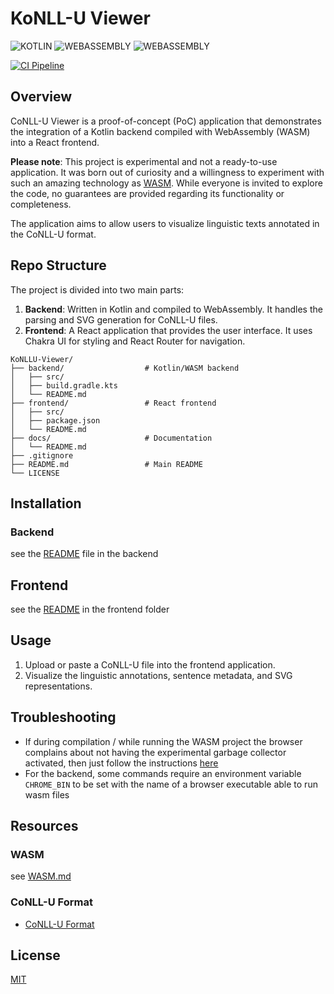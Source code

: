# KoNLL-U Viewer
![KOTLIN](https://img.shields.io/badge/_-KOTLIN-A97BFF.svg?style=for-the-badge)
![WEBASSEMBLY](https://img.shields.io/badge/_-WASM-04133B.svg?style=for-the-badge)
![WEBASSEMBLY](https://img.shields.io/badge/_-REACT-2B7489.svg?style=for-the-badge)

[![CI Pipeline](https://github.com/amasotti/konllu-viewer/actions/workflows/ci.yml/badge.svg)](https://github.com/amasotti/konllu-viewer/actions/workflows/ci.yml)

## Overview

CoNLL-U Viewer is a proof-of-concept (PoC) application that demonstrates the integration of a Kotlin backend compiled 
with WebAssembly (WASM) into a React frontend. 

**Please note**: This project is experimental and not a ready-to-use application. It was born out of curiosity and a willingness to experiment with such an amazing technology as [WASM](https://webassembly.org/). While everyone is invited to explore the code, no guarantees are provided regarding its functionality or completeness.

The application aims to allow users to visualize linguistic texts annotated in the CoNLL-U format.

## Repo Structure

The project is divided into two main parts:

1. **Backend**: Written in Kotlin and compiled to WebAssembly. It handles the parsing and SVG generation for CoNLL-U files.
2. **Frontend**: A React application that provides the user interface. It uses Chakra UI for styling and React Router for navigation.


```
KoNLLU-Viewer/
├── backend/                  # Kotlin/WASM backend
│   ├── src/
│   ├── build.gradle.kts
│   └── README.md
├── frontend/                 # React frontend
│   ├── src/
│   ├── package.json
│   └── README.md
├── docs/                     # Documentation
│   └── README.md
├── .gitignore
├── README.md                 # Main README
└── LICENSE
```

## Installation

### Backend

see the [README](./backend/README.md) file in the backend

## Frontend

see the [README](./frontend/conllu-viewer/README.md) in the frontend folder

## Usage

1. Upload or paste a CoNLL-U file into the frontend application.
2. Visualize the linguistic annotations, sentence metadata, and SVG representations.


## Troubleshooting

- If during compilation / while running the WASM project the browser complains about not having the experimental garbage collector
activated, then just follow the instructions [here](https://kotlinlang.org/docs/wasm-get-started.html#troubleshooting)
- For the backend, some commands require an environment variable `CHROME_BIN` to be set with the name of a browser executable able to run wasm files

## Resources

### WASM

see [WASM.md](./WASM.md)


### CoNLL-U Format

- [CoNLL-U Format](https://universaldependencies.org/format.html)

## License

[MIT](./LICENSE)